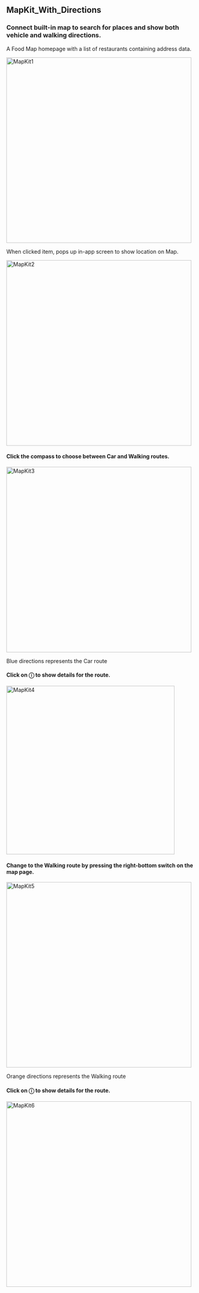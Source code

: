 ## MapKit_With_Directions
### Connect built-in map to search for places and show both vehicle and walking directions.

A Food Map homepage with a list of restaurants containing address data.

<img width="483" alt="MapKit1" src="https://github.com/Weiwei-iOS-Mobile-Development-Learning/MapKit_With_Directions/assets/72897104/7a89e1eb-bb05-4d15-9395-e052d6a5d230">

When clicked item, pops up in-app screen to show location on Map.

<img width="483" alt="MapKit2" src="https://github.com/Weiwei-iOS-Mobile-Development-Learning/MapKit_With_Directions/assets/72897104/52c0fbda-61bc-43f1-9758-f52381343b42">

#### Click the compass to choose between Car and Walking routes. 

<img width="483" alt="MapKit3" src="https://github.com/Weiwei-iOS-Mobile-Development-Learning/MapKit_With_Directions/assets/72897104/447a753f-faab-4813-b68c-a7c46bc4eb71">

Blue directions represents the Car route

#### Click on ⓘ to show details for the route.

<img width="439" alt="MapKit4" src="https://github.com/Weiwei-iOS-Mobile-Development-Learning/MapKit_With_Directions/assets/72897104/94c78fc1-35ba-4b05-a87d-f33c07f8710a">

#### Change to the Walking route by pressing the right-bottom switch on the map page.

<img width="483" alt="MapKit5" src="https://github.com/Weiwei-iOS-Mobile-Development-Learning/MapKit_With_Directions/assets/72897104/725a1db9-f9b7-4ea7-8eb9-aed3b9c46bff">

Orange directions represents the Walking route

#### Click on ⓘ to show details for the route.

<img width="483" alt="MapKit6" src="https://github.com/Weiwei-iOS-Mobile-Development-Learning/MapKit_With_Directions/assets/72897104/008a5923-5bf5-4273-95d5-8ea3cd32c0e3">
